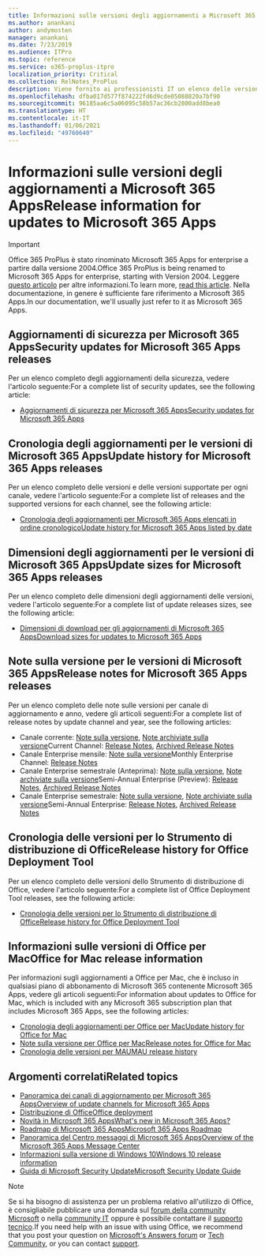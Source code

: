 ```yaml
---
title: Informazioni sulle versioni degli aggiornamenti a Microsoft 365 Apps
ms.author: anankani
author: andymosten
manager: anankani
ms.date: 7/23/2019
ms.audience: ITPro
ms.topic: reference
ms.service: o365-proplus-itpro
localization_priority: Critical
ms.collection: RelNotes_ProPlus
description: Viene fornito ai professionisti IT un elenco delle versioni più recenti per Microsoft 365 Apps per ciascun canale di aggiornamenti e collegamenti alle note sulle versioni e alla cronologia degli aggiornamenti
ms.openlocfilehash: dfba017d577f874222fd6d9cde05088820a7bf90
ms.sourcegitcommit: 96185aa6c5a06095c58b57ac36cb2800add8bea0
ms.translationtype: HT
ms.contentlocale: it-IT
ms.lasthandoff: 01/06/2021
ms.locfileid: "49760640"
---
```

# <a name="release-information-for-updates-to-microsoft-365-apps"></a><span data-ttu-id="d6ebd-103">Informazioni sulle versioni degli aggiornamenti a Microsoft 365 Apps</span><span class="sxs-lookup"><span data-stu-id="d6ebd-103">Release information for updates to Microsoft 365 Apps</span></span>


> [!IMPORTANT]
> <span data-ttu-id="d6ebd-104">Office 365 ProPlus è stato rinominato Microsoft 365 Apps for enterprise a partire dalla versione 2004.</span><span class="sxs-lookup"><span data-stu-id="d6ebd-104">Office 365 ProPlus is being renamed to Microsoft 365 Apps for enterprise, starting with Version 2004.</span></span> <span data-ttu-id="d6ebd-105">Leggere [questo articolo](https://go.microsoft.com/fwlink/p/?linkid=2123420) per altre informazioni.</span><span class="sxs-lookup"><span data-stu-id="d6ebd-105">To learn more, [read this article](https://go.microsoft.com/fwlink/p/?linkid=2123420).</span></span> <span data-ttu-id="d6ebd-106">Nella documentazione, in genere è sufficiente fare riferimento a Microsoft 365 Apps.</span><span class="sxs-lookup"><span data-stu-id="d6ebd-106">In our documentation, we'll usually just refer to it as Microsoft 365 Apps.</span></span>


## <a name="security-updates-for-microsoft-365-apps-releases"></a><span data-ttu-id="d6ebd-107">Aggiornamenti di sicurezza per Microsoft 365 Apps</span><span class="sxs-lookup"><span data-stu-id="d6ebd-107">Security updates for Microsoft 365 Apps releases</span></span>

<span data-ttu-id="d6ebd-108">Per un elenco completo degli aggiornamenti della sicurezza, vedere l'articolo seguente:</span><span class="sxs-lookup"><span data-stu-id="d6ebd-108">For a complete list of security updates, see the following article:</span></span>
 - [<span data-ttu-id="d6ebd-109">Aggiornamenti di sicurezza per Microsoft 365 Apps</span><span class="sxs-lookup"><span data-stu-id="d6ebd-109">Security updates for Microsoft 365 Apps</span></span>](microsoft365-apps-security-updates.md)


## <a name="update-history-for-microsoft-365-apps-releases"></a><span data-ttu-id="d6ebd-110">Cronologia degli aggiornamenti per le versioni di Microsoft 365 Apps</span><span class="sxs-lookup"><span data-stu-id="d6ebd-110">Update history for Microsoft 365 Apps releases</span></span>

<span data-ttu-id="d6ebd-111">Per un elenco completo delle versioni e delle versioni supportate per ogni canale, vedere l'articolo seguente:</span><span class="sxs-lookup"><span data-stu-id="d6ebd-111">For a complete list of releases and the supported versions for each channel, see the following article:</span></span>

- [<span data-ttu-id="d6ebd-112">Cronologia degli aggiornamenti per Microsoft 365 Apps elencati in ordine cronologico</span><span class="sxs-lookup"><span data-stu-id="d6ebd-112">Update history for Microsoft 365 Apps listed by date</span></span>](update-history-microsoft365-apps-by-date.md)


 ## <a name="update-sizes-for-microsoft-365-apps-releases"></a><span data-ttu-id="d6ebd-113">Dimensioni degli aggiornamenti per le versioni di Microsoft 365 Apps</span><span class="sxs-lookup"><span data-stu-id="d6ebd-113">Update sizes for Microsoft 365 Apps releases</span></span>

<span data-ttu-id="d6ebd-114">Per un elenco completo delle dimensioni degli aggiornamenti delle versioni, vedere l'articolo seguente:</span><span class="sxs-lookup"><span data-stu-id="d6ebd-114">For a complete list of update releases sizes, see the following article:</span></span>
 - [<span data-ttu-id="d6ebd-115">Dimensioni di download per gli aggiornamenti di Microsoft 365 Apps</span><span class="sxs-lookup"><span data-stu-id="d6ebd-115">Download sizes for updates to Microsoft 365 Apps</span></span>](download-sizes-microsoft365-apps-updates.md)

## <a name="release-notes-for-microsoft-365-apps-releases"></a><span data-ttu-id="d6ebd-116">Note sulla versione per le versioni di Microsoft 365 Apps</span><span class="sxs-lookup"><span data-stu-id="d6ebd-116">Release notes for Microsoft 365 Apps releases</span></span>

<span data-ttu-id="d6ebd-117">Per un elenco completo delle note sulle versioni per canale di aggiornamento e anno, vedere gli articoli seguenti:</span><span class="sxs-lookup"><span data-stu-id="d6ebd-117">For a complete list of release notes by update channel and year, see the following articles:</span></span>
 - <span data-ttu-id="d6ebd-118">Canale corrente: [Note sulla versione](current-channel.md), [Note archiviate sulla versione](monthly-channel-archived.md)</span><span class="sxs-lookup"><span data-stu-id="d6ebd-118">Current Channel: [Release Notes](current-channel.md), [Archived Release Notes](monthly-channel-archived.md)</span></span>
 - <span data-ttu-id="d6ebd-119">Canale Enterprise mensile:  [Note sulla versione](monthly-enterprise-channel.md)</span><span class="sxs-lookup"><span data-stu-id="d6ebd-119">Monthly Enterprise Channel:  [Release Notes](monthly-enterprise-channel.md)</span></span>
 - <span data-ttu-id="d6ebd-120">Canale Enterprise semestrale (Anteprima): [Note sulla versione](semi-annual-enterprise-channel-preview.md), [Note archiviate sulla versione](semi-annual-enterprise-channel-preview-archived.md)</span><span class="sxs-lookup"><span data-stu-id="d6ebd-120">Semi-Annual Enterprise (Preview): [Release Notes](semi-annual-enterprise-channel-preview.md), [Archived Release Notes](semi-annual-enterprise-channel-preview-archived.md)</span></span>
 - <span data-ttu-id="d6ebd-121">Canale Enterprise semestrale: [Note sulla versione](semi-annual-enterprise-channel.md), [Note archiviate sulla versione](semi-annual-enterprise-channel-archived.md)</span><span class="sxs-lookup"><span data-stu-id="d6ebd-121">Semi-Annual Enterprise: [Release Notes](semi-annual-enterprise-channel.md), [Archived Release Notes](semi-annual-enterprise-channel-archived.md)</span></span>

 ## <a name="release-history-for-office-deployment-tool"></a><span data-ttu-id="d6ebd-122">Cronologia delle versioni per lo Strumento di distribuzione di Office</span><span class="sxs-lookup"><span data-stu-id="d6ebd-122">Release history for Office Deployment Tool</span></span>
 <span data-ttu-id="d6ebd-123">Per un elenco completo delle versioni dello Strumento di distribuzione di Office, vedere l'articolo seguente:</span><span class="sxs-lookup"><span data-stu-id="d6ebd-123">For a complete list of Office Deployment Tool releases, see the following article:</span></span>
 - [<span data-ttu-id="d6ebd-124">Cronologia delle versioni per lo Strumento di distribuzione di Office</span><span class="sxs-lookup"><span data-stu-id="d6ebd-124">Release history for Office Deployment Tool</span></span>](ODT-release-history.md)

## <a name="office-for-mac-release-information"></a><span data-ttu-id="d6ebd-125">Informazioni sulle versioni di Office per Mac</span><span class="sxs-lookup"><span data-stu-id="d6ebd-125">Office for Mac release information</span></span>

<span data-ttu-id="d6ebd-126">Per informazioni sugli aggiornamenti a Office per Mac, che è incluso in qualsiasi piano di abbonamento di Microsoft 365 contenente Microsoft 365 Apps, vedere gli articoli seguenti:</span><span class="sxs-lookup"><span data-stu-id="d6ebd-126">For information about updates to Office for Mac, which is included with any Microsoft 365 subscription plan that includes Microsoft 365 Apps, see the following articles:</span></span>
 - [<span data-ttu-id="d6ebd-127">Cronologia degli aggiornamenti per Office per Mac</span><span class="sxs-lookup"><span data-stu-id="d6ebd-127">Update history for Office for Mac</span></span>](update-history-office-for-mac.md)
 - [<span data-ttu-id="d6ebd-128">Note sulla versione per Office per Mac</span><span class="sxs-lookup"><span data-stu-id="d6ebd-128">Release notes for Office for Mac</span></span>](release-notes-office-for-mac.md)
 - [<span data-ttu-id="d6ebd-129">Cronologia delle versioni per MAU</span><span class="sxs-lookup"><span data-stu-id="d6ebd-129">MAU release history</span></span>](release-history-microsoft-autoupdate.md)


## <a name="related-topics"></a><span data-ttu-id="d6ebd-130">Argomenti correlati</span><span class="sxs-lookup"><span data-stu-id="d6ebd-130">Related topics</span></span>

- [<span data-ttu-id="d6ebd-131">Panoramica dei canali di aggiornamento per Microsoft 365 Apps</span><span class="sxs-lookup"><span data-stu-id="d6ebd-131">Overview of update channels for Microsoft 365 Apps</span></span>](https://docs.microsoft.com/deployoffice/overview-of-update-channels-for-office-365-proplus)
- [<span data-ttu-id="d6ebd-132">Distribuzione di Office</span><span class="sxs-lookup"><span data-stu-id="d6ebd-132">Office deployment</span></span>](https://docs.microsoft.com/deployoffice/)
- [<span data-ttu-id="d6ebd-133">Novità in Microsoft 365 Apps</span><span class="sxs-lookup"><span data-stu-id="d6ebd-133">What's new in Microsoft 365 Apps?</span></span>](https://support.office.com/article/95c8d81d-08ba-42c1-914f-bca4603e1426)
- [<span data-ttu-id="d6ebd-134">Roadmap di Microsoft 365 Apps</span><span class="sxs-lookup"><span data-stu-id="d6ebd-134">Microsoft 365 Apps Roadmap</span></span>](https://products.office.com/business/office-365-roadmap)
- [<span data-ttu-id="d6ebd-135">Panoramica del Centro messaggi di Microsoft 365 Apps</span><span class="sxs-lookup"><span data-stu-id="d6ebd-135">Overview of the Microsoft 365 Apps Message Center</span></span>](https://support.office.com/article/38fb3333-bfcc-4340-a37b-deda509c2093)
- [<span data-ttu-id="d6ebd-136">Informazioni sulla versione di Windows 10</span><span class="sxs-lookup"><span data-stu-id="d6ebd-136">Windows 10 release information</span></span>](https://www.microsoft.com/itpro/windows-10/release-information)
- [<span data-ttu-id="d6ebd-137">Guida di Microsoft Security Update</span><span class="sxs-lookup"><span data-stu-id="d6ebd-137">Microsoft Security Update Guide</span></span>](https://portal.msrc.microsoft.com/)

> [!NOTE]
> <span data-ttu-id="d6ebd-138">Se si ha bisogno di assistenza per un problema relativo all'utilizzo di Office, è consigliabile pubblicare una domanda sul [forum della community Microsoft](https://answers.microsoft.com/) o nella [community IT](https://techcommunity.microsoft.com/) oppure è possibile contattare il [supporto tecnico](https://support.microsoft.com/contactus).</span><span class="sxs-lookup"><span data-stu-id="d6ebd-138">If you need help with an issue with using Office, we recommend that you post your question on [Microsoft's Answers forum](https://answers.microsoft.com/) or [Tech Community](https://techcommunity.microsoft.com/), or you can contact [support](https://support.microsoft.com/contactus).</span></span>
